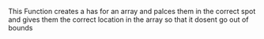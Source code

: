 This Function creates a has for an array and palces them in the correct spot and gives them the correct location in the array so that it dosent go out of bounds
